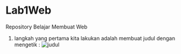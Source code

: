# Lab1Web
Repository Belajar Membuat Web
1. langkah yang pertama kita lakukan adalah membuat judul dengan mengetik :
   ![judul](https://user-images.githubusercontent.com/56376643/112842812-239aae80-90cc-11eb-82ff-2d305faac521.PNG)
  
   
   
